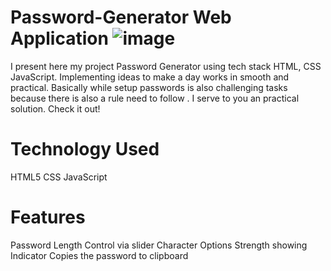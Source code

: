 # Password-Generator Web Application ![image](https://github.com/user-attachments/assets/fc69fae2-180e-42d8-b046-72b2ced1ac77)

I present here my project Password Generator using tech stack HTML, CSS JavaScript. Implementing ideas to make a day works in smooth and practical. Basically while setup passwords is also challenging tasks because there is also a rule need to follow .  I serve to you  an practical solution. Check it out!

# Technology Used
HTML5
CSS
JavaScript

# Features
Password Length Control via slider
Character Options
Strength showing Indicator
Copies the password to clipboard


